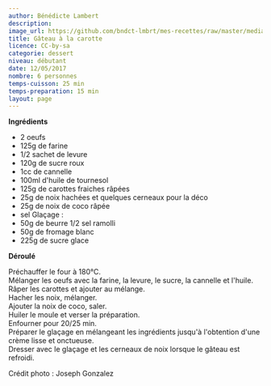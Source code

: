 ```yaml
---
author: Bénédicte Lambert
description: 
image_url: https://github.com/bndct-lmbrt/mes-recettes/raw/master/medias/gateau-carottes.jpg
title: Gâteau à la carotte
licence: CC-by-sa
categorie: dessert
niveau: débutant
date: 12/05/2017
nombre: 6 personnes
temps-cuisson: 25 min
temps-preparation: 15 min
layout: page
---
```



**Ingrédients**  

* 2 oeufs
* 125g de farine
* 1/2 sachet de levure
* 120g de sucre roux
* 1cc de cannelle
* 100ml d'huile de tournesol
* 125g de carottes fraiches râpées
* 25g de noix hachées et quelques cerneaux pour la déco
* 25g de noix de coco râpée
* sel
Glaçage :
* 50g de beurre 1/2 sel ramolli
* 50g de fromage blanc
* 225g de sucre glace

**Déroulé**  

Préchauffer le four à 180°C.  
Mélanger les oeufs avec la farine, la levure, le sucre, la cannelle et l'huile.  
Râper les carottes et ajouter au mélange.  
Hacher les noix, mélanger.  
Ajouter la noix de coco, saler.  
Huiler le moule et verser la préparation.  
Enfourner pour 20/25 min.  
Préparer le glaçage en mélangeant les ingrédients jusqu'à l'obtention d'une crème lisse et onctueuse.  
Dresser avec le glaçage et les cerneaux de noix lorsque le gâteau est refroidi.  


Crédit photo : Joseph Gonzalez

